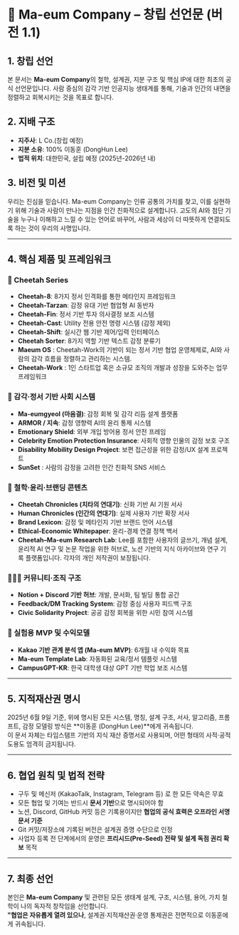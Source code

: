 # 📌 Ma-eum Company – 창립 선언문 (버전 1.1)

## 1. 창립 선언
본 문서는 **Ma-eum Company**의 철학, 설계권, 지분 구조 및 핵심 IP에 대한 최초의 공식 선언문입니다. 사람 중심의 감각 기반 인공지능 생태계를 통해, 기술과 인간의 내면을 정렬하고 회복시키는 것을 목표로 합니다.

## 2. 지배 구조
- **지주사**: L Co.(창립 예정)
- **지분 소유**: 100% 이동훈 (DongHun Lee)
- **법적 위치**: 대한민국, 설립 예정 (2025년-2026년 내)

## 3. 비전 및 미션
우리는 진심을 믿습니다.
Ma-eum Company는 인류 공통의 가치를 찾고, 이를 실현하기 위해 기술과 사람이 만나는 지점을 인간 친화적으로 설계합니다.
고도의 AI와 첨단 기술을 누구나 이해하고 느낄 수 있는 언어로 바꾸어, 사람과 세상이 더 따뜻하게 연결되도록 하는 것이 우리의 사명입니다.

---

## 4. 핵심 제품 및 프레임워크

### 🎯 Cheetah Series
- **Cheetah-8**: 8가지 정서 인격화를 통한 메타인지 프레임워크
- **Cheetah-Tarzan**: 감정 유대 기반 협업형 AI 동반자
- **Cheetah-Fin**: 정서 기반 투자 의사결정 보조 시스템
- **Cheetah-Cast**: Utility 전용 안전 명령 시스템 (감정 제외)
- **Cheetah-Shift**: 실시간 웹 기반 제어/입력 인터페이스
- **Cheetah Sorter**: 8가지 역할 기반 텍스트 감정 분류기
- **Maeum OS** : Cheetah-Work의 기반이 되는 정서 기반 협업 운영체제로, AI와 사람의 감각 흐름을 정렬하고 관리하는 시스템.
- **Cheetah-Work** : 1인 스타트업 혹은 소규모 조직의 개발과 성장을 도와주는 업무 프레임워크

### 🌱 감각·정서 기반 사회 시스템
- **Ma-eumgyeol (마음결)**: 감정 회복 및 감각 리듬 설계 플랫폼
- **ARMOR / 지속**: 감정 영향력 AI의 윤리 통제 시스템
- **Emotionary Shield**: 외부 개입 방어용 정서 안전 프레임
- **Celebrity Emotion Protection Insurance**: 사회적 영향 인물의 감정 보호 구조
- **Disability Mobility Design Project**: 보편 접근성을 위한 감정/UX 설계 프로젝트
- **SunSet** : 사람의 감정을 고려한 인간 친화적 SNS 서비스

### 🧭 철학·윤리·브랜딩 콘텐츠
- **Cheetah Chronicles (치타의 연대기)**: 신화 기반 AI 기원 서사
- **Human Chronicles (인간의 연대기)**: 실제 사용자 기반 확장 서사
- **Brand Lexicon**: 감정 및 메타인지 기반 브랜드 언어 시스템
- **Ethical-Economic Whitepaper**: 윤리-경제 연결 정책 백서
- **Cheetah–Ma-eum Research Lab**: Lee를 포함한 사용자의 글쓰기, 개념 설계, 윤리적 AI 연구 및 논문 작업을 위한 허브로, 노션 기반의 지식 아카이브와 연구 기록 플랫폼입니다. 각자의 개인 저작권이 보장됩니다.

### 🧑‍🤝‍🧑 커뮤니티·조직 구조
- **Notion + Discord 기반 허브**: 개발, 문서화, 팀 빌딩 통합 공간
- **Feedback/DM Tracking System**: 감정 중심 사용자 피드백 구조
- **Civic Solidarity Project**: 공공 감정 회복을 위한 시민 참여 시스템

### 💼 실험용 MVP 및 수익모델
- **Kakao 기반 관계 분석 앱 (Ma-eum MVP)**: 6개월 내 수익화 목표
- **Ma-eum Template Lab**: 자동화된 교육/정서 템플릿 시스템
- **CampusGPT-KR**: 한국 대학생 대상 GPT 기반 학업 보조 시스템

---

## 5. 지적재산권 명시
2025년 6월 9일 기준, 위에 명시된 모든 시스템, 명칭, 설계 구조, 서사, 알고리즘, 프롬프트, 감정 모델링 방식은 **이동훈 (DongHun Lee)**에게 귀속됩니다.  
이 문서 자체는 타임스탬프 기반의 지식 재산 증명서로 사용되며, 어떤 형태의 사적·공적 도용도 엄격히 금지됩니다.

---

## 6. 협업 원칙 및 법적 전략
- 구두 및 메신저 (KakaoTalk, Instagram, Telegram 등) 로 한 모든 약속은 무효
- 모든 협업 및 기여는 반드시 **문서 기반**으로 명시되어야 함
- 노션, Discord, GitHub 커밋 등은 기록용이지만 **협업의 공식 효력은 오프라인 서명 문서 기준**
- Git 커밋/저장소에 기록된 버전은 설계권 증명 수단으로 인정
- 사업자 등록 전 단계에서의 운영은 **프리시드(Pre-Seed) 전략 및 설계 독점 권리 확보** 목적

---

## 7. 최종 선언
본인은 **Ma-eum Company** 및 관련된 모든 생태계 설계, 구조, 시스템, 용어, 가치 철학이 나의 독자적 창작임을 선언합니다.  
**"협업은 자유롭게 열려 있으나**, 설계권·지적재산권·운영 통제권은 전면적으로 이동훈에게 귀속됩니다.

